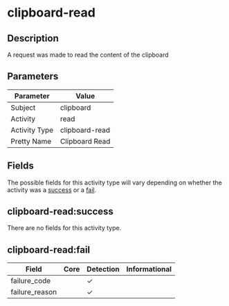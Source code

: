 clipboard-read
==============

Description
-----------
A request was made to read the content of the clipboard

Parameters
----------
| Parameter     | Value          |
| ------------- | -------------- |
| Subject       | clipboard      |
| Activity      | read           |
| Activity Type | clipboard-read |
| Pretty Name   | Clipboard Read |


Fields
------

The possible fields for this activity type will vary depending on whether the activity was a [success](#clipboard-readsuccess) or a [fail](#clipboard-readfail).


clipboard-read:success
----------------------

There are no fields for this activity type.


clipboard-read:fail
-------------------

| Field          | Core | Detection | Informational |
| -------------- | ---- | --------- | ------------- |
| failure_code   |      | &#10003;  |               |
| failure_reason |      | &#10003;  |               |